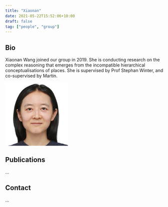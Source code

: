 ```yaml
---
title: "Xiaonan"
date: 2021-05-22T15:52:06+10:00
draft: false
tag: ["people", "group"]
---
```


## Bio
Xiaonan Wang joined our group in 2019. She is conducting research on the complex reasoning that emerges from the incompatible hierarchical conceptualisations of places. She is supervised by Prof Stephan Winter, and co-supervised by Martin.

![profile](/images/people/xiaonan.jpg)

## Publications
...


## Contact
...
